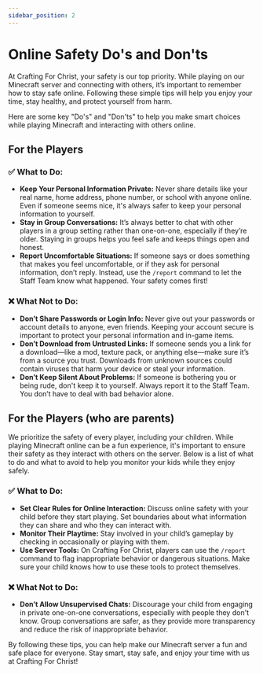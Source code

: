 ```yaml
---
sidebar_position: 2
---
```


# Online Safety Do's and Don'ts

At Crafting For Christ, your safety is our top priority. While playing on our Minecraft server and connecting with others, it’s important to remember how to stay safe online. Following these simple tips will help you enjoy your time, stay healthy, and protect yourself from harm.

Here are some key "Do's" and "Don'ts" to help you make smart choices while playing Minecraft and interacting with others online.

## For the Players

### ✅ What to Do:
* **Keep Your Personal Information Private:** Never share details like your real name, home address, phone number, or school with anyone online. Even if someone seems nice, it's always safer to keep your personal information to yourself.
* **Stay in Group Conversations:** It’s always better to chat with other players in a group setting rather than one-on-one, especially if they’re older. Staying in groups helps you feel safe and keeps things open and honest.
* **Report Uncomfortable Situations:** If someone says or does something that makes you feel uncomfortable, or if they ask for personal information, don’t reply. Instead, use the `/report` command to let the Staff Team know what happened. Your safety comes first!

### ❌ What Not to Do:
* **Don’t Share Passwords or Login Info:** Never give out your passwords or account details to anyone, even friends. Keeping your account secure is important to protect your personal information and in-game items.
* **Don’t Download from Untrusted Links:** If someone sends you a link for a download—like a mod, texture pack, or anything else—make sure it’s from a source you trust. Downloads from unknown sources could contain viruses that harm your device or steal your information.
* **Don’t Keep Silent About Problems:** If someone is bothering you or being rude, don't keep it to yourself. Always report it to the Staff Team. You don’t have to deal with bad behavior alone.

## For the Players (who are parents)
We prioritize the safety of every player, including your children. While playing Minecraft online can be a fun experience, it's important to ensure their safety as they interact with others on the server. Below is a list of what to do and what to avoid to help you monitor your kids while they enjoy safely.

### ✅ What to Do:
* **Set Clear Rules for Online Interaction:** Discuss online safety with your child before they start playing. Set boundaries about what information they can share and who they can interact with.
* **Monitor Their Playtime:** Stay involved in your child’s gameplay by checking in occasionally or playing with them.
* **Use Server Tools:** On Crafting For Christ, players can use the `/report` command to flag inappropriate behavior or dangerous situations. Make sure your child knows how to use these tools to protect themselves.

### ❌ What Not to Do:
* **Don’t Allow Unsupervised Chats:** Discourage your child from engaging in private one-on-one conversations, especially with people they don't know. Group conversations are safer, as they provide more transparency and reduce the risk of inappropriate behavior.

By following these tips, you can help make our Minecraft server a fun and safe place for everyone. Stay smart, stay safe, and enjoy your time with us at Crafting For Christ!